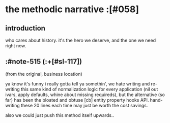 # the methodic narrative :[#058]

## introduction

who cares about history. it's the hero we deserve, and the one we need
right now.




## :#note-515 (:+[#sl-117])

(from the original, business location)

ya know it's funny i really gotta tell ya somethin', we hate writing
and re-writing this same kind of normalization logic for every
application (nil out ivars, apply defaults, whine about missing
requireds), but the alternative (so far) has been the bloated and obtuse
[cb] entity property hooks API. hand-writing these 20 lines each time
may just be worth the cost savings.

also we could just push this method itself upwards..
